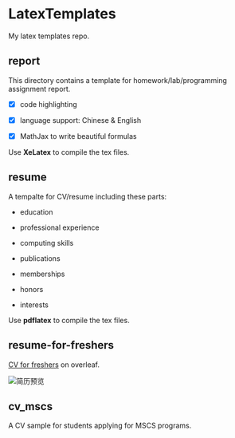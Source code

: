 # LatexTemplates
My latex templates repo.

## report
This directory contains a template for homework/lab/programming assignment report. 

- [x] code highlighting

- [x] language support: Chinese & English

- [x] MathJax to write beautiful formulas

Use **XeLatex** to compile the tex files.

## resume
A tempalte for CV/resume including these parts:

- education

- professional experience

- computing skills

- publications

- memberships

- honors

- interests

Use **pdflatex** to compile the tex files.

## resume-for-freshers

[CV for freshers](https://www.overleaf.com/latex/templates/cv-for-freshers/jkpwvnrdrxpm#.WsYHNNNMQb1)  on overleaf.

![简历预览](https://f7368ddb13e5b34308cc-01c97907fd6a256b98534a0d3a6f2674.ssl.cf5.rackcdn.com/gallery-images/c0ade3fe6465c3005e7e8534be47c5350c05ad9b.jpeg)

## cv_mscs

A CV sample for students applying for MSCS programs.
